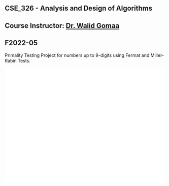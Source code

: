 ## CSE_326 - Analysis and Design of Algorithms
## Course Instructor: [Dr. Walid Gomaa](https://academic-profile.ejust.edu.eg/profile/W-Gomaa#personal_info)
## F2022-05
Primality Testing Project for numbers up to 9-digits using Fermat and Miller-Rabin Tests.

![Logo](assets/logo.png)


